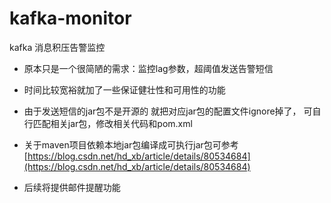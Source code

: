 # kafka-monitor
kafka 消息积压告警监控

* 原本只是一个很简陋的需求：监控lag参数，超阈值发送告警短信
* 时间比较宽裕就加了一些保证健壮性和可用性的功能
* 由于发送短信的jar包不是开源的 就把对应jar包的配置文件ignore掉了， 可自行匹配相关jar包，修改相关代码和pom.xml
* 关于maven项目依赖本地jar包编译成可执行jar包可参考 [https://blog.csdn.net/hd_xb/article/details/80534684](https://blog.csdn.net/hd_xb/article/details/80534684)


* 后续将提供邮件提醒功能
